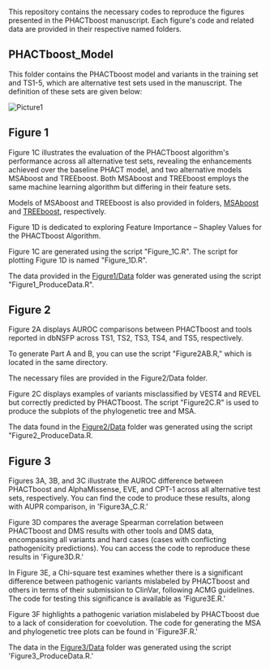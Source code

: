 This repository contains the necessary codes to reproduce the figures presented in the PHACTboost manuscript. Each figure's code and related data are provided in their respective named folders.

## PHACTboost_Model

This folder contains the PHACTboost model and variants in the training set and TS1-5, which are alternative test sets used in the manuscript. The definition of these sets are given below:

![Picture1](https://github.com/CompGenomeLab/PHACTboost_manuscript/assets/68369488/3750f6e3-e1a7-499c-86a3-a5d883eb748d)


## Figure 1

Figure 1C illustrates the evaluation of the PHACTboost algorithm's performance across all alternative test sets, revealing the enhancements achieved over the baseline PHACT model, and two alternative models MSAboost and TREEboost. Both MSAboost and TREEboost employs the same machine learning algorithm but differing in their feature sets.

Models of MSAboost and TREEboost is also provided in folders, [MSAboost](Figure1/Data/MSAboost) and [TREEboost](Figure1/Data/TREEboost), respectively.

Figure 1D is dedicated to exploring Feature Importance – Shapley Values for the PHACTboost Algorithm.

Figure 1C are generated using the script "Figure_1C.R". The script for plotting Figure 1D is named "Figure_1D.R".

The data provided in the [Figure1/Data](Figure1/Data) folder was generated using the script "Figure1_ProduceData.R".

## Figure 2

Figure 2A displays AUROC comparisons between PHACTboost and tools reported in dbNSFP across TS1, TS2, TS3, TS4, and TS5, respectively.

To generate Part A and B, you can use the script "Figure2AB.R," which is located in the same directory.

The necessary files are provided in the Figure2/Data folder.

Figure 2C displays examples of variants misclassified by VEST4 and REVEL but correctly predicted by PHACTboost. The script "Figure2C.R" is used to produce the subplots of the phylogenetic tree and MSA.

The data found in the [Figure2/Data](Figure2/Data) folder was generated using the script "Figure2_ProduceData.R.

## Figure 3


Figures 3A, 3B, and 3C illustrate the AUROC difference between PHACTboost and AlphaMissense, EVE, and CPT-1 across all alternative test sets, respectively. You can find the code to produce these results, along with AUPR comparison, in 'Figure3A_C.R.'

Figure 3D compares the average Spearman correlation between PHACTboost and DMS results with other tools and DMS data, encompassing all variants and hard cases (cases with conflicting pathogenicity predictions). You can access the code to reproduce these results in 'Figure3D.R.'

In Figure 3E, a Chi-square test examines whether there is a significant difference between pathogenic variants mislabeled by PHACTboost and others in terms of their submission to ClinVar, following ACMG guidelines. The code for testing this significance is available as 'Figure3E.R.'

Figure 3F highlights a pathogenic variation mislabeled by PHACTboost due to a lack of consideration for coevolution. The code for generating the MSA and phylogenetic tree plots can be found in 'Figure3F.R.'

The data in the [Figure3/Data](Figure3/Data) folder was generated using the script 'Figure3_ProduceData.R.'
